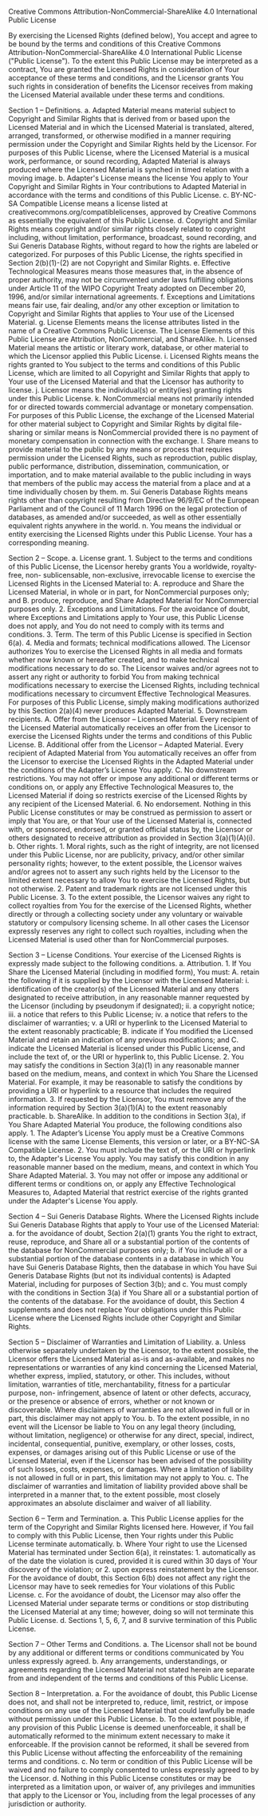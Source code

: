 Creative Commons Attribution-NonCommercial-ShareAlike 4.0 International Public License

By exercising the Licensed Rights (defined below), You accept and agree to be bound by the terms and conditions of this Creative Commons Attribution-NonCommercial-ShareAlike 4.0 International Public License ("Public License"). To the extent this Public License may be interpreted as a contract, You are granted the Licensed Rights in consideration of Your acceptance of these terms and conditions, and the Licensor grants You such rights in consideration of benefits the Licensor receives from making the Licensed Material available under these terms and conditions.

Section 1 – Definitions.
  a. Adapted Material means material subject to Copyright and Similar Rights that is derived from or based upon the Licensed Material     and in which the Licensed Material is translated, altered, arranged, transformed, or otherwise modified in a manner requiring           permission under the Copyright and Similar Rights held by the Licensor. For purposes of this Public License, where the Licensed         Material is a musical work, performance, or sound recording, Adapted Material is always produced where the Licensed Material is         synched in timed relation with a moving image.
  b. Adapter's License means the license You apply to Your Copyright and Similar Rights in Your contributions to Adapted Material in       accordance with the terms and conditions of this Public License.
  c. BY-NC-SA Compatible License means a license listed at creativecommons.org/compatiblelicenses, approved by Creative Commons as         essentially the equivalent of this Public License.
  d. Copyright and Similar Rights means copyright and/or similar rights closely related to copyright including, without limitation,       performance, broadcast, sound recording, and Sui Generis Database Rights, without regard to how the rights are labeled or categorized.   For purposes of this Public License, the rights specified in Section 2(b)(1)-(2) are not Copyright and Similar Rights.
  e. Effective Technological Measures means those measures that, in the absence of proper authority, may not be circumvented under laws   fulfilling obligations under Article 11 of the WIPO Copyright Treaty adopted on December 20, 1996, and/or similar international         agreements.
  f. Exceptions and Limitations means fair use, fair dealing, and/or any other exception or limitation to Copyright and Similar Rights     that applies to Your use of the Licensed Material.
  g. License Elements means the license attributes listed in the name of a Creative Commons Public License. The License Elements of this   Public License are Attribution, NonCommercial, and ShareAlike.
  h. Licensed Material means the artistic or literary work, database, or other material to which the Licensor applied this Public         License.
  i. Licensed Rights means the rights granted to You subject to the terms and conditions of this Public License, which are limited to     all Copyright and Similar Rights that apply to Your use of the Licensed Material and that the Licensor has authority to license.
  j. Licensor means the individual(s) or entity(ies) granting rights under this Public License.
  k. NonCommercial means not primarily intended for or directed towards commercial advantage or monetary compensation. For purposes of     this Public License, the exchange of the Licensed Material for other material subject to Copyright and Similar Rights by digital file-   sharing or similar means is NonCommercial provided there is no payment of monetary compensation in connection with the exchange.
  l. Share means to provide material to the public by any means or process that requires permission under the Licensed Rights, such as     reproduction, public display, public performance, distribution, dissemination, communication, or importation, and to make material       available to the public including in ways that members of the public may access the material from a place and at a time individually     chosen by them.
  m. Sui Generis Database Rights means rights other than copyright resulting from Directive 96/9/EC of the European Parliament and of     the Council of 11 March 1996 on the legal protection of databases, as amended and/or succeeded, as well as other essentially             equivalent rights anywhere in the world.
  n. You means the individual or entity exercising the Licensed Rights under this Public License. Your has a corresponding meaning.
  
Section 2 – Scope.
  a. License grant.
    1. Subject to the terms and conditions of this Public License, the Licensor hereby grants You a worldwide, royalty-free, non-           sublicensable, non-exclusive, irrevocable license to exercise the Licensed Rights in the Licensed Material to:
      A. reproduce and Share the Licensed Material, in whole or in part, for NonCommercial purposes only; and
      B. produce, reproduce, and Share Adapted Material for NonCommercial purposes only.
    2. Exceptions and Limitations. For the avoidance of doubt, where Exceptions and Limitations apply to Your use, this Public License       does not apply, and You do not need to comply with its terms and conditions.
    3. Term. The term of this Public License is specified in Section 6(a).
    4. Media and formats; technical modifications allowed. The Licensor authorizes You to exercise the Licensed Rights in all media and     formats whether now known or hereafter created, and to make technical modifications necessary to do so. The Licensor waives and/or       agrees not to assert any right or authority to forbid You from making technical modifications necessary to exercise the Licensed         Rights, including technical modifications necessary to circumvent Effective Technological Measures. For purposes of this Public         License, simply making modifications authorized by this Section 2(a)(4) never produces Adapted Material.
    5. Downstream recipients.
      A. Offer from the Licensor – Licensed Material. Every recipient of the Licensed Material automatically receives an offer from the       Licensor to exercise the Licensed Rights under the terms and conditions of this Public License.
      B. Additional offer from the Licensor – Adapted Material. Every recipient of Adapted Material from You automatically receives an         offer from the Licensor to exercise the Licensed Rights in the Adapted Material under the conditions of the Adapter’s License You       apply.
      C. No downstream restrictions. You may not offer or impose any additional or different terms or conditions on, or apply any             Effective Technological Measures to, the Licensed Material if doing so restricts exercise of the Licensed Rights by any recipient       of the Licensed Material.
    6. No endorsement. Nothing in this Public License constitutes or may be construed as permission to assert or imply that You are, or     that Your use of the Licensed Material is, connected with, or sponsored, endorsed, or granted official status by, the Licensor or       others designated to receive attribution as provided in Section 3(a)(1)(A)(i).
  b. Other rights.
    1. Moral rights, such as the right of integrity, are not licensed under this Public License, nor are publicity, privacy, and/or         other similar personality rights; however, to the extent possible, the Licensor waives and/or agrees not to assert any such rights       held by the Licensor to the limited extent necessary to allow You to exercise the Licensed Rights, but not otherwise.
    2. Patent and trademark rights are not licensed under this Public License.
    3. To the extent possible, the Licensor waives any right to collect royalties from You for the exercise of the Licensed Rights,         whether directly or through a collecting society under any voluntary or waivable statutory or compulsory licensing scheme. In all       other cases the Licensor expressly reserves any right to collect such royalties, including when the Licensed Material is used other     than for NonCommercial purposes.
    
Section 3 – License Conditions.
Your exercise of the Licensed Rights is expressly made subject to the following conditions.
  a. Attribution.
    1. If You Share the Licensed Material (including in modified form), You must:
      A. retain the following if it is supplied by the Licensor with the Licensed Material:
        i. identification of the creator(s) of the Licensed Material and any others designated to receive attribution, in any reasonable         manner requested by the Licensor (including by pseudonym if designated);
        ii. a copyright notice;
        iii. a notice that refers to this Public License;
        iv. a notice that refers to the disclaimer of warranties;
        v. a URI or hyperlink to the Licensed Material to the extent reasonably practicable;
      B. indicate if You modified the Licensed Material and retain an indication of any previous modifications; and
      C. indicate the Licensed Material is licensed under this Public License, and include the text of, or the URI or hyperlink to, this       Public License.
    2. You may satisfy the conditions in Section 3(a)(1) in any reasonable manner based on the medium, means, and context in which You       Share the Licensed Material. For example, it may be reasonable to satisfy the conditions by providing a URI or hyperlink to a           resource that includes the required information.
    3. If requested by the Licensor, You must remove any of the information required by Section 3(a)(1)(A) to the extent reasonably         practicable.
  b. ShareAlike.
  In addition to the conditions in Section 3(a), if You Share Adapted Material You produce, the following conditions also apply.
    1. The Adapter’s License You apply must be a Creative Commons license with the same License Elements, this version or later, or a       BY-NC-SA Compatible License.
    2. You must include the text of, or the URI or hyperlink to, the Adapter's License You apply. You may satisfy this condition in any     reasonable manner based on the medium, means, and context in which You Share Adapted Material.
    3. You may not offer or impose any additional or different terms or conditions on, or apply any Effective Technological Measures to,     Adapted Material that restrict exercise of the rights granted under the Adapter's License You apply.
    
Section 4 – Sui Generis Database Rights.
Where the Licensed Rights include Sui Generis Database Rights that apply to Your use of the Licensed Material:
  a. for the avoidance of doubt, Section 2(a)(1) grants You the right to extract, reuse, reproduce, and Share all or a substantial         portion of the contents of the database for NonCommercial purposes only;
  b. if You include all or a substantial portion of the database contents in a database in which You have Sui Generis Database Rights,     then the database in which You have Sui Generis Database Rights (but not its individual contents) is Adapted Material, including for     purposes of Section 3(b); and
  c. You must comply with the conditions in Section 3(a) if You Share all or a substantial portion of the contents of the database.
For the avoidance of doubt, this Section 4 supplements and does not replace Your obligations under this Public License where the Licensed Rights include other Copyright and Similar Rights.

Section 5 – Disclaimer of Warranties and Limitation of Liability.
  a. Unless otherwise separately undertaken by the Licensor, to the extent possible, the Licensor offers the Licensed Material as-is and   as-available, and makes no representations or warranties of any kind concerning the Licensed Material, whether express, implied,         statutory, or other. This includes, without limitation, warranties of title, merchantability, fitness for a particular purpose, non-     infringement, absence of latent or other defects, accuracy, or the presence or absence of errors, whether or not known or               discoverable. Where disclaimers of warranties are not allowed in full or in part, this disclaimer may not apply to You.
  b. To the extent possible, in no event will the Licensor be liable to You on any legal theory (including, without limitation,           negligence) or otherwise for any direct, special, indirect, incidental, consequential, punitive, exemplary, or other losses, costs,     expenses, or damages arising out of this Public License or use of the Licensed Material, even if the Licensor has been advised of the   possibility of such losses, costs, expenses, or damages. Where a limitation of liability is not allowed in full or in part, this         limitation may not apply to You.
  c. The disclaimer of warranties and limitation of liability provided above shall be interpreted in a manner that, to the extent         possible, most closely approximates an absolute disclaimer and waiver of all liability.

Section 6 – Term and Termination.
  a. This Public License applies for the term of the Copyright and Similar Rights licensed here. However, if You fail to comply with       this Public License, then Your rights under this Public License terminate automatically.
  b. Where Your right to use the Licensed Material has terminated under Section 6(a), it reinstates:
    1. automatically as of the date the violation is cured, provided it is cured within 30 days of Your discovery of the violation; or
    2. upon express reinstatement by the Licensor.
    For the avoidance of doubt, this Section 6(b) does not affect any right the Licensor may have to seek remedies for Your violations       of this Public License.
  c. For the avoidance of doubt, the Licensor may also offer the Licensed Material under separate terms or conditions or stop             distributing the Licensed Material at any time; however, doing so will not terminate this Public License.
  d. Sections 1, 5, 6, 7, and 8 survive termination of this Public License.
  
Section 7 – Other Terms and Conditions.
  a. The Licensor shall not be bound by any additional or different terms or conditions communicated by You unless expressly agreed.
  b. Any arrangements, understandings, or agreements regarding the Licensed Material not stated herein are separate from and independent   of the terms and conditions of this Public License.

Section 8 – Interpretation.
  a. For the avoidance of doubt, this Public License does not, and shall not be interpreted to, reduce, limit, restrict, or impose         conditions on any use of the Licensed Material that could lawfully be made without permission under this Public License.
  b. To the extent possible, if any provision of this Public License is deemed unenforceable, it shall be automatically reformed to the   minimum extent necessary to make it enforceable. If the provision cannot be reformed, it shall be severed from this Public License       without affecting the enforceability of the remaining terms and conditions.
  c. No term or condition of this Public License will be waived and no failure to comply consented to unless expressly agreed to by the   Licensor.
  d. Nothing in this Public License constitutes or may be interpreted as a limitation upon, or waiver of, any privileges and immunities   that apply to the Licensor or You, including from the legal processes of any jurisdiction or authority.
